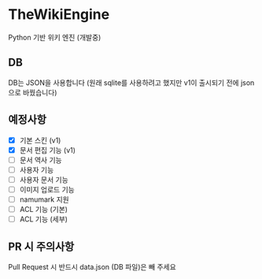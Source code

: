 # TheWikiEngine
Python 기반 위키 엔진 (개발중)
## DB
DB는 JSON을 사용합니다
(원래 sqlite를 사용하려고 했지만 v1이 출시되기 전에 json으로 바꿨습니다)
## 예정사항
- [x] 기본 스킨 (v1)
- [x] 문서 편집 기능 (v1)
- [ ] 문서 역사 기능
- [ ] 사용자 기능
- [ ] 사용자 문서 기능
- [ ] 이미지 업로드 기능
- [ ] namumark 지원
- [ ] ACL 기능 (기본)
- [ ] ACL 기능 (세부)
## PR 시 주의사항
Pull Request 시 반드시 data.json (DB 파일)은 빼 주세요
